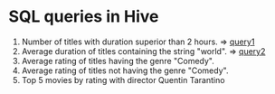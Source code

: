 # SQL queries in Hive

1) Number of titles with duration superior than 2 hours. => [query1](https://github.com/DjamelToufouti/Hadoop/blob/master/SQL%20with%20Hive/number_of_titles.sql)  
2) Average duration of titles containing the string "world". => [query2](https://github.com/DjamelToufouti/Hadoop/blob/master/SQL%20with%20Hive/average_duration.sql)  
3) Average rating of titles having the genre "Comedy".  
4) Average rating of titles not having the genre "Comedy".  
5) Top 5 movies by rating with director Quentin Tarantino  
